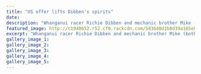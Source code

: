 ```yaml
---
title: "US offer lifts Dibben's spirits"
date: 
description: "Whanganui racer Richie Dibben and mechanic brother Mike (both former WHS students) receive shelter from the searing heat in the Philippines as the countdown starts to race time..."
featured_image: http://c1940652.r52.cf0.rackcdn.com/583640d1b8d39a165e00017d/ex-Richard-Dibben-US-offer-24-Nov-2016.jpg
excerpt: "Whanganui racer Richie Dibben and mechanic brother Mike (both former WHS students) receive shelter from the searing heat in the Philippines as the countdown starts to race time."
gallery_image_1: 
gallery_image_2: 
gallery_image_3: 
gallery_image_4: 
gallery_image_5: 
---
```

